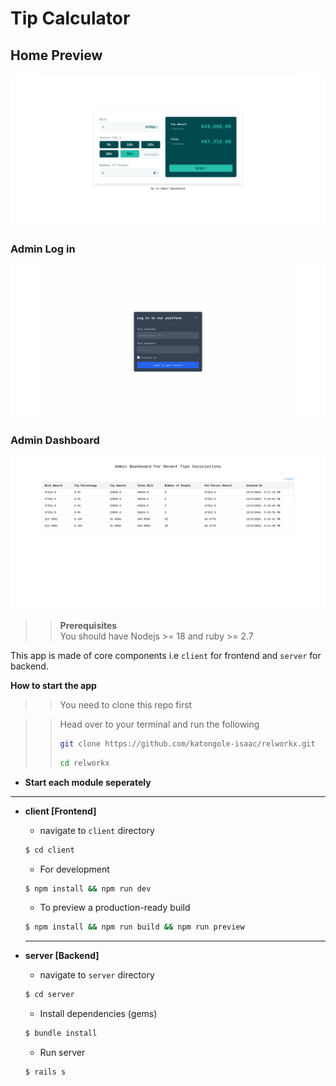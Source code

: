 # Tip Calculator

## Home Preview

![Home_preview](./home.png)

### Admin Log in

![login](./login.png)

### Admin Dashboard

![Admin Dashboard](./admin.png)

> > **Prerequisites**  
> > You should have Nodejs >= 18 and ruby >= 2.7

This app is made of core components i.e `client` for frontend and `server` for backend.

**How to start the app**

> > You need to clone this repo first

> > Head over to your terminal and run the following
> >
> > ```sh
> > git clone https://github.com/katongole-isaac/relworkx.git
> > ```
> >
> > ```sh
> > cd relworkx
> > ```

- **Start each module seperately**

---

- **client [Frontend]**

  - navigate to `client` directory

  ```sh
  $ cd client
  ```

  - For development

  ```sh
  $ npm install && npm run dev
  ```

  - To preview a production-ready build

  ```sh
  $ npm install && npm run build && npm run preview
  ```

  ***

- **server [Backend]**
  - navigate to `server` directory
  ```sh
  $ cd server
  ```
  - Install dependencies (gems)
  ```sh
  $ bundle install
  ```
  - Run server
  ```sh
  $ rails s
  ```
